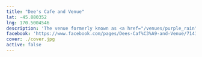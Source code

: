 ```yaml
---
title: "Dee's Cafe and Venue"
lat: -45.880352
lng: 170.5004546
description: 'The venue formerly known as <a href="/venues/purple_rain">Purple Rain<a/>. Closed in 2021 due to council compliance issues, among other factors.'
facebook: 'https://www.facebook.com/pages/Dees-Caf%C3%A9-and-Venue/714187135448364'
cover: ./cover.jpg
active: false
---
```

